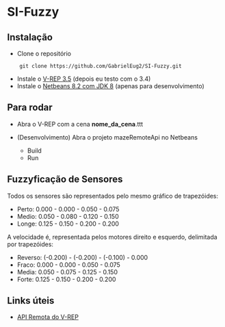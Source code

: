 # SI-Fuzzy

## Instalação

* Clone o repositório
```
	git clone https://github.com/GabrielEug2/SI-Fuzzy.git
```

* Instale o [V-REP 3.5](http://www.coppeliarobotics.com/downloads.html) (depois eu testo com o 3.4)
* Instale o [Netbeans 8.2 com JDK 8](http://www.oracle.com/technetwork/java/javase/downloads/jdk-netbeans-jsp-142931.html) (apenas para desenvolvimento)

## Para rodar

* Abra o V-REP com a cena __nome_da_cena__.ttt

* (Desenvolvimento) Abra o projeto mazeRemoteApi no Netbeans
	* Build
	* Run

<!---
* (Apenas executar) Rode o .jar
-->

## Fuzzyficação de Sensores

Todos os sensores são representados pelo mesmo gráfico de trapezóides:
* Perto: 0.000 - 0.000 - 0.050 - 0.075 
* Medio: 0.050 - 0.080 - 0.120 - 0.150
* Longe: 0.125 - 0.150 - 0.200 - 0.200 

A velocidade é, representada pelos motores direito e esquerdo, delimitada por trapezóides:
* Reverso: (-0.200) - (-0.200) - (-0.100) - 0.000 
* Fraco: 0.000 - 0.000 - 0.050 - 0.075
* Media: 0.050 - 0.075 - 0.125 - 0.150
* Forte: 0.125 - 0.150 - 0.200 - 0.200

## Links úteis

* [API Remota do V-REP](http://www.coppeliarobotics.com/helpFiles/en/remoteApiFunctionsJava.htm)
